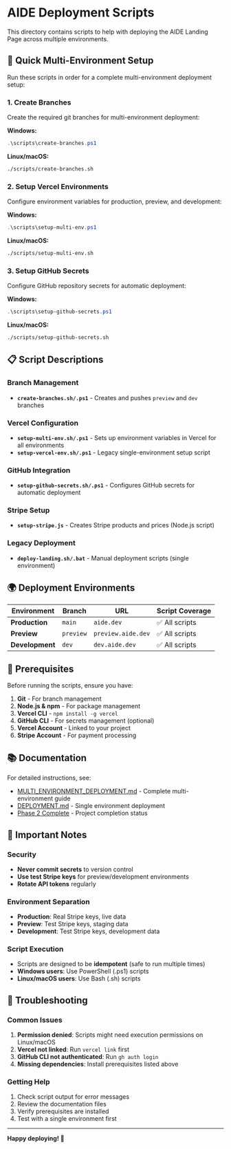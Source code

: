 # AIDE Deployment Scripts

This directory contains scripts to help with deploying the AIDE Landing Page across multiple environments.

## 🚀 Quick Multi-Environment Setup

Run these scripts in order for a complete multi-environment deployment setup:

### 1. Create Branches
Create the required git branches for multi-environment deployment:

**Windows:**
```powershell
.\scripts\create-branches.ps1
```

**Linux/macOS:**
```bash
./scripts/create-branches.sh
```

### 2. Setup Vercel Environments
Configure environment variables for production, preview, and development:

**Windows:**
```powershell
.\scripts\setup-multi-env.ps1
```

**Linux/macOS:**
```bash
./scripts/setup-multi-env.sh
```

### 3. Setup GitHub Secrets
Configure GitHub repository secrets for automatic deployment:

**Windows:**
```powershell
.\scripts\setup-github-secrets.ps1
```

**Linux/macOS:**
```bash
./scripts/setup-github-secrets.sh
```

## 📋 Script Descriptions

### Branch Management
- **`create-branches.sh/.ps1`** - Creates and pushes `preview` and `dev` branches

### Vercel Configuration
- **`setup-multi-env.sh/.ps1`** - Sets up environment variables in Vercel for all environments
- **`setup-vercel-env.sh/.ps1`** - Legacy single-environment setup script

### GitHub Integration
- **`setup-github-secrets.sh/.ps1`** - Configures GitHub secrets for automatic deployment

### Stripe Setup
- **`setup-stripe.js`** - Creates Stripe products and prices (Node.js script)

### Legacy Deployment
- **`deploy-landing.sh/.bat`** - Manual deployment scripts (single environment)

## 🌍 Deployment Environments

| Environment | Branch | URL | Script Coverage |
|-------------|--------|-----|-----------------|
| **Production** | `main` | `aide.dev` | ✅ All scripts |
| **Preview** | `preview` | `preview.aide.dev` | ✅ All scripts |
| **Development** | `dev` | `dev.aide.dev` | ✅ All scripts |

## 🔧 Prerequisites

Before running the scripts, ensure you have:

1. **Git** - For branch management
2. **Node.js & npm** - For package management
3. **Vercel CLI** - `npm install -g vercel`
4. **GitHub CLI** - For secrets management (optional)
5. **Vercel Account** - Linked to your project
6. **Stripe Account** - For payment processing

## 📚 Documentation

For detailed instructions, see:
- [MULTI_ENVIRONMENT_DEPLOYMENT.md](../MULTI_ENVIRONMENT_DEPLOYMENT.md) - Complete multi-environment guide
- [DEPLOYMENT.md](../DEPLOYMENT.md) - Single environment deployment
- [Phase 2 Complete](../PHASE2-COMPLETE.md) - Project completion status

## 🚨 Important Notes

### Security
- **Never commit secrets** to version control
- **Use test Stripe keys** for preview/development environments
- **Rotate API tokens** regularly

### Environment Separation
- **Production**: Real Stripe keys, live data
- **Preview**: Test Stripe keys, staging data
- **Development**: Test Stripe keys, development data

### Script Execution
- Scripts are designed to be **idempotent** (safe to run multiple times)
- **Windows users**: Use PowerShell (.ps1) scripts
- **Linux/macOS users**: Use Bash (.sh) scripts

## 🐛 Troubleshooting

### Common Issues
1. **Permission denied**: Scripts might need execution permissions on Linux/macOS
2. **Vercel not linked**: Run `vercel link` first
3. **GitHub CLI not authenticated**: Run `gh auth login`
4. **Missing dependencies**: Install prerequisites listed above

### Getting Help
1. Check script output for error messages
2. Review the documentation files
3. Verify prerequisites are installed
4. Test with a single environment first

---

**Happy deploying! 🚀**
